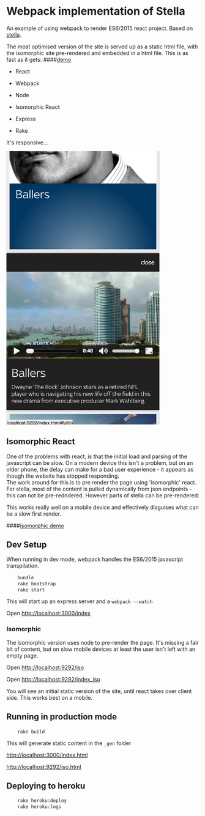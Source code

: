 # Webpack implementation of Stella

An example of using webpack to render ES6/2015 react project.  Based on [stella](https://github.com/coder36/stella).  

The most optimised version of the site is served up as a static html file, with the isomorphic site pre-rendered and embedded in a html file.
This is as fast as it gets: 
####[demo](http://pure-mountain-5774.herokuapp.com/index.html)
  
  - React 
  
  - Webpack
  
  - Node
  
  - Isomorphic React
  
  - Express
  
  - Rake
  
It's responsive...

<a href="http://pure-mountain-5774.herokuapp.com/"><img src="https://raw.githubusercontent.com/coder36/stella/master/public/img/screenshot2.png" width="400px" /></a>



## Isomorphic React

One of the problems with react, is that the initial load and parsing of the javascript can be slow.  On a modern device this isn't a problem,
but on an older phone, the delay can make for a bad user experience - it appears as though the website has stopped responding.   
The work around for this is to pre render the page using 'isomorphic' react.  For stella, most of the content is pulled dynamically from
 json endpoints - this can not be pre-redndered.  However parts of stella can be pre-rendered:  

This works really well on a mobile device and effectively disguises what can be a slow first render.

####[isomorphic demo](http://pure-mountain-5774.herokuapp.com/iso)


## Dev Setup

When running in dev mode, webpack handles the  ES6/2015 javascript transpilation.

        bundle
        rake bootstrap
        rake start
        
This will start up an express server and a `webpack --watch`         
        
        
Open [http://localhost:3000/index](http://localhost:3000/index)

### Isomorphic
The isomorphic version uses node to pre-render the page.  It's missing a fair bit of content, but on slow mobile devices at least
the user isn't left with an empty page.

Open [http://localhost:9292/iso](http://localhost:9292/iso)

Open [http://localhost:9292/index_iso](http://localhost:9292/index_iso)

You will see an initial static version of the site, until react takes over client side.  This works best on a mobile.



## Running in production mode

        rake build
 
This will generate static content in the `_gen` folder 
 
[http://localhost:3000/index.html](http://localhost:3000/index.html) 

[http://localhost:9292/iso.html](http://localhost:9292/iso.html)


## Deploying to heroku

        rake heroku:deploy
        rake heroku:logs
        
